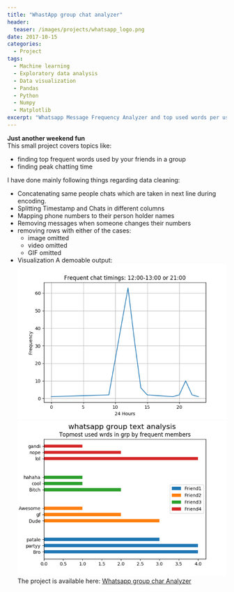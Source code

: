 ```yaml
---
title: "WhastApp group chat analyzer"
header:
  teaser: /images/projects/whatsapp_logo.png
date: 2017-10-15
categories:
  - Project
tags: 
  - Machine learning
  - Exploratory data analysis
  - Data visualization
  - Pandas
  - Python
  - Numpy
  - Matplotlib
excerpt: "Whatsapp Message Frequency Analyzer and top used words per user"
---
```


**Just another weekend fun**  
This small project covers topics like:
* finding top frequent words used by your friends in a group 
* finding peak chatting time


I have done mainly following things regarding data cleaning:
* Concatenating same people chats which are taken in next line during encoding. 
* Splitting Timestamp and Chats in different columns
* Mapping phone numbers to their person holder names
* Removing messages when someone changes their numbers
* removing rows with either of the cases:
    - image omitted
    - video omitted
    - GIF omitted
* Visualization 
A demoable output:  
![Final result of a day](/images/projects/whatsapp_chat_freq.png)
![Final result of a day](/images/projects/whatsapp_top_words.png)
The project is available here: [Whatsapp group char Analyzer](https://github.com/vivekec/datascience/tree/gh-pages/projects/misc/whatsapp_msg_analyser)
